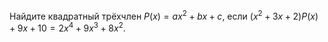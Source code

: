 Найдите квадратный трёхчлен $P(x)=a{{x}^{2}}+bx+c,$ если $\left( {{x}^{2}}+3x+2 \right)P(x)+9x+10=2{{x}^{4}}+9{{x}^{3}}+8{{x}^{2}}.$